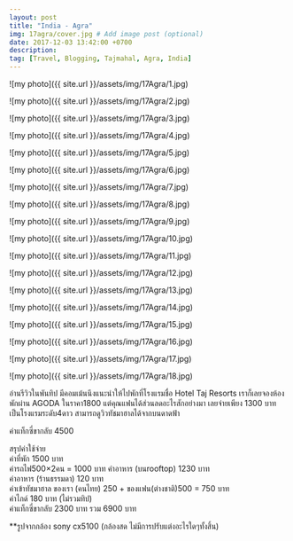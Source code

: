 ```yaml
---
layout: post
title: "India - Agra"
img: 17agra/cover.jpg # Add image post (optional)
date: 2017-12-03 13:42:00 +0700
description:
tag: [Travel, Blogging, Tajmahal, Agra, India]
---
```


![my photo]({{ site.url }}/assets/img/17Agra/1.jpg)

![my photo]({{ site.url }}/assets/img/17Agra/2.jpg)

![my photo]({{ site.url }}/assets/img/17Agra/3.jpg)

![my photo]({{ site.url }}/assets/img/17Agra/4.jpg)

![my photo]({{ site.url }}/assets/img/17Agra/5.jpg)

![my photo]({{ site.url }}/assets/img/17Agra/6.jpg)

![my photo]({{ site.url }}/assets/img/17Agra/7.jpg)

![my photo]({{ site.url }}/assets/img/17Agra/8.jpg)

![my photo]({{ site.url }}/assets/img/17Agra/9.jpg)

![my photo]({{ site.url }}/assets/img/17Agra/10.jpg)

![my photo]({{ site.url }}/assets/img/17Agra/11.jpg)

![my photo]({{ site.url }}/assets/img/17Agra/12.jpg)

![my photo]({{ site.url }}/assets/img/17Agra/13.jpg)

![my photo]({{ site.url }}/assets/img/17Agra/14.jpg)

![my photo]({{ site.url }}/assets/img/17Agra/15.jpg)

![my photo]({{ site.url }}/assets/img/17Agra/16.jpg)

![my photo]({{ site.url }}/assets/img/17Agra/17.jpg)

![my photo]({{ site.url }}/assets/img/17Agra/18.jpg)


อ่านรีวิวในพันทิป มีคอมเม้นนึงแนะนำให้ไปพักที่โรงแรมชื่อ Hotel Taj Resorts เราก็เลยจองห้องพักผ่าน AGODA ในราคา1800 แต่คุณแฟนได้ส่วนลดอะไรสักอย่างมา เลยจ่ายเพียง 1300 บาท เป็นโรงแรมระดับ4ดาว สามารถดูวิวทัชมาฮาลได้จากบนดาดฟ้า

ค่าแท็กซี่ขากลับ 4500

สรุปค่าใช้จ่าย   
ค่าที่พัก 1500 บาท  
ค่ารถไฟ500×2คน = 1000 บาท
ค่าอาหาร (บนrooftop) 1230 บาท  
ค่าอาหาร (ร้านธรรมดา) 120 บาท  
ค่าเข้าทัชมาฮาล ของเรา (คนไทย) 250 + ของแฟน(ต่างชาติ)500  = 750 บาท  
ค่าไกด์ 180 บาท  (ไม่รวมทิป)  
ค่าแท็กซี่ขากลับ 2300 บาท
รวม 6900 บาท  


**รูปจากกล้อง sony cx5100 (กล้องสด ไม่มีการปรับแต่งอะไรใดๆทั้งสิ้น)
